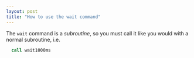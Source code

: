 ```yaml
---
layout: post
title: "How to use the wait command"
---
```

The `wait` command is a _subroutine_, so you must call it like you would with a normal subroutine, i.e.

~~~asm
  call wait1000ms
~~~
